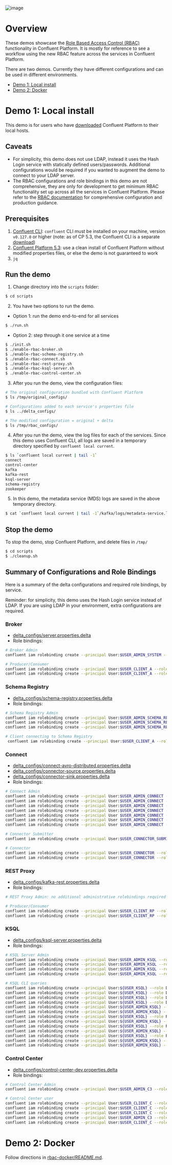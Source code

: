 ![image](../../images/confluent-logo-300-2.png)

# Overview

These demos showcase the [Role Based Access Control (RBAC)](https://docs.confluent.io/current/security/rbac/index.html) functionality in Confluent Platform. It is mostly for reference to see a workflow using the new RBAC feature across the services in Confluent Platform.

There are two demos.  Currently they have different configurations and can be used in different environments.

* [Demo 1: Local install](#demo-1-local-install)
* [Demo 2: Docker](#demo-2-docker)


# Demo 1: Local install

This demo is for users who have [downloaded](https://www.confluent.io/download/) Confluent Platform to their local hosts. 

## Caveats

* For simplicity, this demo does not use LDAP, instead it uses the Hash Login service with statically defined users/passwords. Additional configurations would be required if you wanted to augment the demo to connect to your LDAP server.
* The RBAC configurations and role bindings in this demo are not comprehensive, they are only for development to get minimum RBAC functionality set up across all the services in Confluent Platform. Please refer to the [RBAC documentation](https://docs.confluent.io/current/security/rbac/index.html) for comprehensive configuration and production guidance.

## Prerequisites

1. [Confluent CLI](https://docs.confluent.io/current/cli/installing.html): `confluent` CLI must be installed on your machine, version `v0.127.0` or higher (note: as of CP 5.3, the Confluent CLI is a separate [download](https://docs.confluent.io/current/cli/installing.html))
2. [Confluent Platform 5.3](https://www.confluent.io/download/): use a clean install of Confluent Platform without modified properties files, or else the demo is not guaranteed to work
3. `jq`

## Run the demo

1. Change directory into the `scripts` folder:

```bash
$ cd scripts
```

2. You have two options to run the demo.

* Option 1: run the demo end-to-end for all services

```bash
$ ./run.sh
```

* Option 2: step through it one service at a time

```bash
$ ./init.sh
$ ./enable-rbac-broker.sh
$ ./enable-rbac-schema-registry.sh
$ ./enable-rbac-connect.sh
$ ./enable-rbac-rest-proxy.sh
$ ./enable-rbac-ksql-server.sh
$ ./enable-rbac-control-center.sh
```

3. After you run the demo, view the configuration files:

```bash
# The original configuration bundled with Confluent Platform
$ ls /tmp/original_configs/

# Configurations added to each service's properties file
$ ls ../delta_configs/

# The modified configuration = original + delta
$ ls /tmp/rbac_configs/
```

4. After you run the demo, view the log files for each of the services. Since this demo uses Confluent CLI, all logs are saved in a temporary directory specified by `confluent local current`.

```bash
$ ls `confluent local current | tail -1`
connect
control-center
kafka
kafka-rest
ksql-server
schema-registry
zookeeper
```

5. In this demo, the metadata service (MDS) logs are saved in the above temporary directory.

```bash
$ cat `confluent local current | tail -1`/kafka/logs/metadata-service.log
```

## Stop the demo

To stop the demo, stop Confluent Platform, and delete files in `/tmp/`

```bash
$ cd scripts
$ ./cleanup.sh
```

## Summary of Configurations and Role Bindings

Here is a summary of the delta configurations and required role bindings, by service.

Reminder: for simplicity, this demo uses the Hash Login service instead of LDAP.
If you are using LDAP in your environment, extra configurations are required.

### Broker

* [delta_configs/server.properties.delta](delta_configs/server.properties.delta)
* Role bindings:

```bash
# Broker Admin
confluent iam rolebinding create --principal User:$USER_ADMIN_SYSTEM --role SystemAdmin --kafka-cluster-id $KAFKA_CLUSTER_ID

# Producer/Consumer
confluent iam rolebinding create --principal User:$USER_CLIENT_A --role ResourceOwner --resource Topic:$TOPIC1 --kafka-cluster-id $KAFKA_CLUSTER_ID
confluent iam rolebinding create --principal User:$USER_CLIENT_A --role DeveloperRead --resource Group:console-consumer- --prefix --kafka-cluster-id $KAFKA_CLUSTER_ID
```

### Schema Registry

* [delta_configs/schema-registry.properties.delta](delta_configs/schema-registry.properties.delta)
* Role bindings:

```bash
# Schema Registry Admin
confluent iam rolebinding create --principal User:$USER_ADMIN_SCHEMA_REGISTRY --role ResourceOwner --resource Topic:_schemas --kafka-cluster-id $KAFKA_CLUSTER_ID
confluent iam rolebinding create --principal User:$USER_ADMIN_SCHEMA_REGISTRY --role SecurityAdmin --kafka-cluster-id $KAFKA_CLUSTER_ID --schema-registry-cluster-id $SCHEMA_REGISTRY_CLUSTER_ID
confluent iam rolebinding create --principal User:$USER_ADMIN_SCHEMA_REGISTRY --role ResourceOwner --resource Group:$SCHEMA_REGISTRY_CLUSTER_ID --kafka-cluster-id $KAFKA_CLUSTER_ID

# Client connecting to Schema Registry
 confluent iam rolebinding create --principal User:$USER_CLIENT_A --role ResourceOwner --resource Subject:$SUBJECT --kafka-cluster-id $KAFKA_CLUSTER_ID --schema-registry-cluster-id $SCHEMA_REGISTRY_CLUSTER_ID
```

### Connect

* [delta_configs/connect-avro-distributed.properties.delta](delta_configs/connect-avro-distributed.properties.delta)
* [delta_configs/connector-source.properties.delta](delta_configs/connector-source.properties.delta)
* [delta_configs/connector-sink.properties.delta](delta_configs/connector-sink.properties.delta)
* Role bindings:

```bash
# Connect Admin
confluent iam rolebinding create --principal User:$USER_ADMIN_CONNECT --role ResourceOwner --resource Topic:connect-configs --kafka-cluster-id $KAFKA_CLUSTER_ID
confluent iam rolebinding create --principal User:$USER_ADMIN_CONNECT --role ResourceOwner --resource Topic:connect-offsets --kafka-cluster-id $KAFKA_CLUSTER_ID
confluent iam rolebinding create --principal User:$USER_ADMIN_CONNECT --role ResourceOwner --resource Topic:connect-statuses --kafka-cluster-id $KAFKA_CLUSTER_ID
confluent iam rolebinding create --principal User:$USER_ADMIN_CONNECT --role ResourceOwner --resource Group:connect-cluster --kafka-cluster-id $KAFKA_CLUSTER_ID
confluent iam rolebinding create --principal User $USER_ADMIN_CONNECT --role ResourceOwner --resource Topic:_secrets --kafka-cluster-id $KAFKA_CLUSTER_ID
confluent iam rolebinding create --principal User $USER_ADMIN_CONNECT --role ResourceOwner --resource Group:secret-registry --kafka-cluster-id $KAFKA_CLUSTER_ID
confluent iam rolebinding create --principal User $USER_ADMIN_CONNECT --role SecurityAdmin --kafka-cluster-id $KAFKA_CLUSTER_ID --connect-cluster-id $CONNECT_CLUSTER_ID

# Connector Submitter
confluent iam rolebinding create --principal User:$USER_CONNECTOR_SUBMITTER --role ResourceOwner --resource Connector:$CONNECTOR_NAME --kafka-cluster-id $KAFKA_CLUSTER_ID --connect-cluster-id $CONNECT_CLUSTER_ID

# Connector
confluent iam rolebinding create --principal User:$USER_CONNECTOR --role ResourceOwner --resource Topic:$TOPIC2_AVRO --kafka-cluster-id $KAFKA_CLUSTER_ID
confluent iam rolebinding create --principal User:$USER_CONNECTOR --role ResourceOwner --resource Subject:${TOPIC2_AVRO}-value --kafka-cluster-id $KAFKA_CLUSTER_ID --schema-registry-cluster-id $SCHEMA_REGISTRY_CLUSTER_ID
```


### REST Proxy

* [delta_configs/kafka-rest.properties.delta](delta_configs/kafka-rest.properties.delta)
* Role bindings:

```bash
# REST Proxy Admin: no additional administrative rolebindings required because REST Proxy just does impersonation

# Producer/Consumer
confluent iam rolebinding create --principal User:$USER_CLIENT_RP --role ResourceOwner --resource Topic:$TOPIC3 --kafka-cluster-id $KAFKA_CLUSTER_ID
confluent iam rolebinding create --principal User:$USER_CLIENT_RP --role DeveloperRead --resource Group:$CONSUMER_GROUP --kafka-cluster-id $KAFKA_CLUSTER_ID
```


### KSQL

* [delta_configs/ksql-server.properties.delta](delta_configs/ksql-server.properties.delta)
* Role bindings:

```bash
# KSQL Server Admin
confluent iam rolebinding create --principal User:$USER_ADMIN_KSQL --role ResourceOwner --resource Topic:_confluent-ksql-${KSQL_SERVICE_ID}_command_topic --kafka-cluster-id $KAFKA_CLUSTER_ID
confluent iam rolebinding create --principal User:$USER_ADMIN_KSQL --role ResourceOwner --resource Topic:${KSQL_SERVICE_ID}ksql_processing_log --kafka-cluster-id $KAFKA_CLUSTER_ID
confluent iam rolebinding create --principal User:$USER_ADMIN_KSQL --role SecurityAdmin --kafka-cluster-id $KAFKA_CLUSTER_ID --ksql-cluster-id $KSQL_SERVICE_ID
confluent iam rolebinding create --principal User:$USER_ADMIN_KSQL --role ResourceOwner --resource KsqlCluster:ksql-cluster --kafka-cluster-id $KAFKA_CLUSTER_ID --ksql-cluster-id $KSQL_SERVICE_ID

# KSQL CLI queries
confluent iam rolebinding create --principal User:${USER_KSQL} --role DeveloperWrite --resource KsqlCluster:ksql-cluster --kafka-cluster-id $KAFKA_CLUSTER_ID --ksql-cluster-id $KSQL_SERVICE_ID
confluent iam rolebinding create --principal User:${USER_KSQL} --role DeveloperRead --resource Topic:$TOPIC1 --kafka-cluster-id $KAFKA_CLUSTER_ID
confluent iam rolebinding create --principal User:${USER_KSQL} --role DeveloperRead --resource Group:_confluent-ksql-${KSQL_SERVICE_ID} --prefix --kafka-cluster-id $KAFKA_CLUSTER_ID
confluent iam rolebinding create --principal User:${USER_KSQL} --role DeveloperRead --resource Topic:${KSQL_SERVICE_ID}ksql_processing_log --kafka-cluster-id $KAFKA_CLUSTER_ID
confluent iam rolebinding create --principal User:${USER_ADMIN_KSQL} --role DeveloperRead --resource Group:_confluent-ksql-${KSQL_SERVICE_ID} --prefix --kafka-cluster-id $KAFKA_CLUSTER_ID
confluent iam rolebinding create --principal User:${USER_ADMIN_KSQL} --role DeveloperRead --resource Topic:$TOPIC1 --kafka-cluster-id $KAFKA_CLUSTER_ID
confluent iam rolebinding create --principal User:${USER_KSQL} --role ResourceOwner --resource Topic:_confluent-ksql-${KSQL_SERVICE_ID}transient --prefix --kafka-cluster-id $KAFKA_CLUSTER_ID
confluent iam rolebinding create --principal User:${USER_ADMIN_KSQL} --role ResourceOwner --resource Topic:_confluent-ksql-${KSQL_SERVICE_ID}transient --prefix --kafka-cluster-id $KAFKA_CLUSTER_ID
confluent iam rolebinding create --principal User:${USER_KSQL} --role ResourceOwner --resource Topic:${CSAS_STREAM1} --kafka-cluster-id $KAFKA_CLUSTER_ID
confluent iam rolebinding create --principal User:${USER_ADMIN_KSQL} --role ResourceOwner --resource Topic:${CSAS_STREAM1} --kafka-cluster-id $KAFKA_CLUSTER_ID
confluent iam rolebinding create --principal User:${USER_KSQL} --role ResourceOwner --resource Topic:${CTAS_TABLE1} --kafka-cluster-id $KAFKA_CLUSTER_ID
confluent iam rolebinding create --principal User:${USER_ADMIN_KSQL} --role ResourceOwner --resource Topic:${CTAS_TABLE1} --kafka-cluster-id $KAFKA_CLUSTER_ID
confluent iam rolebinding create --principal User:${USER_ADMIN_KSQL} --role ResourceOwner --resource Topic:_confluent-ksql-${KSQL_SERVICE_ID} --prefixed --kafka-cluster-id $KAFKA_CLUSTER_ID
```


### Control Center

* [delta_configs/control-center-dev.properties.delta](delta_configs/control-center-dev.properties.delta)
* Role bindings:

```bash
# Control Center Admin
confluent iam rolebinding create --principal User:$USER_ADMIN_C3 --role SystemAdmin --kafka-cluster-id $KAFKA_CLUSTER_ID

# Control Center user
confluent iam rolebinding create --principal User:$USER_CLIENT_C --role DeveloperRead --resource Topic:$TOPIC1 --kafka-cluster-id $KAFKA_CLUSTER_ID
confluent iam rolebinding create --principal User:$USER_CLIENT_C --role DeveloperRead --resource Topic:$TOPIC2_AVRO --kafka-cluster-id $KAFKA_CLUSTER_ID
confluent iam rolebinding create --principal User:$USER_CLIENT_C --role DeveloperRead --resource Subject:${TOPIC2_AVRO}-value --kafka-cluster-id $KAFKA_CLUSTER_ID --schema-registry-cluster-id $SCHEMA_REGISTRY_CLUSTER_ID
confluent iam rolebinding create --principal User:$USER_ADMIN_C3 --role ClusterAdmin --kafka-cluster-id $KAFKA_CLUSTER_ID --schema-registry-cluster-id $SCHEMA_REGISTRY_CLUSTER_ID
confluent iam rolebinding create --principal User:$USER_CLIENT_C --role DeveloperRead --resource Connector:$CONNECTOR_NAME --kafka-cluster-id $KAFKA_CLUSTER_ID --connect-cluster-id $CONNECT_CLUSTER_ID
```

# Demo 2: Docker

Follow directions in [rbac-docker/README.md](rbac-docker/README.md).

